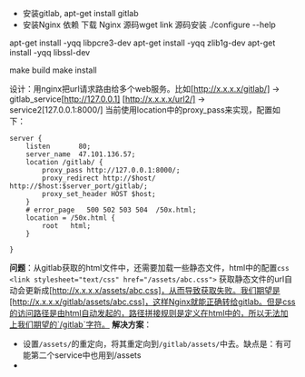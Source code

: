 - 安装gitlab, apt-get install gitlab
- 安装Nginx 依赖 
下载 Nginx 源码wget link
源码安装 ./configure --help

apt-get install -yqq libpcre3-dev
apt-get install -yqq zlib1g-dev
apt-get install -yqq libssl-dev

make build
make install 

设计：用nginx把url请求路由给多个web服务。比如[http://x.x.x.x/gitlab/] -> gitlab_service[http://127.0.0.1]
[http://x.x.x.x/url2/] -> service2[127.0.0.1:8000/]
当前使用location中的proxy_pass来实现，配置如下：
```
server {
    listen       80;
    server_name  47.101.136.57;
    location /gitlab/ {
        proxy_pass http://127.0.0.1:8000/;
        proxy_redirect http://$host/ http://$host:$server_port/gitlab/;
        proxy_set_header HOST $host;
    }
    # error_page   500 502 503 504  /50x.html;
    location = /50x.html {
        root   html;
    }

}
```
__问题__：从gitlab获取的html文件中，还需要加载一些静态文件，html中的配置`css <link stylesheet="text/css" href="/assets/abc.css">`
获取静态文件的url自动会更新成[http://x.x.x.x/assets/abc.css]，从而导致获取失败。我们期望是[http://x.x.x.x/gitlab/assets/abc.css]，这样Nginx就能正确转给gitlab。但是css的访问路径是由html自动发起的，路径拼接规则是定义在html中的，所以无法加上我们期望的`/gitlab`字符。
__解决方案__：
* 设置`/assets/`的重定向，将其重定向到`/gitlab/assets/`中去。缺点是：有可能第二个service中也用到/assets
* 
<!--stackedit_data:
eyJoaXN0b3J5IjpbNzYzOTk1NTgyLC05ODI4MzI4NCwxNTg4NT
EwMzE2XX0=
-->